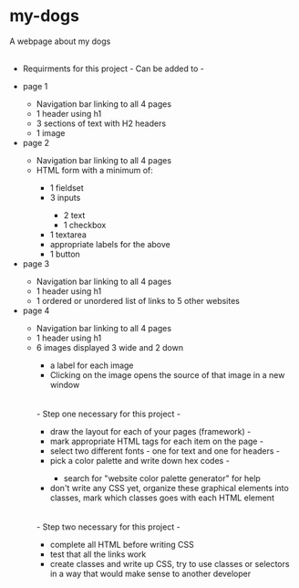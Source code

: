 # my-dogs
A webpage about my dogs
<br><br>
- Requirments for this project - Can be added to -
<ul>
    <li>page 1</li>
    <ul>
        <li>Navigation bar linking to all 4 pages</li>
        <li>1 header using h1</li>
        <li>3 sections of text with H2 headers</li>
        <li>1 image</li>
    </ul>
    <li>page 2</li>
    <ul>
        <li>Navigation bar linking to all 4 pages</li>
        <li>HTML form with a minimum of:</li>
        <ul>
            <li>1 fieldset</li>
            <li>3 inputs</li>
            <ul>
                <li>2 text</li>
                <li>1 checkbox</li>
            </ul>
            <li>1 textarea</li>
            <li>appropriate labels for the above</li>
            <li>1 button</li>
        </ul>
    </ul>
    <li>page 3</li>
    <ul>
        <li>Navigation bar linking to all 4 pages</li>
        <li>1 header using h1</li>
        <li>1 ordered or unordered list of links to 5 other websites</li>
    </ul>
    <li>page 4</li>
    <ul>
        <li>Navigation bar linking to all 4 pages</li>
        <li>1 header using h1</li>
        <li>6 images displayed 3 wide and 2 down</li>
        <ul>
            <li>a label for each image</li>
            <li>Clicking on the image opens the source of that image in a new window</li>
</ul>
<br><br>
- Step one necessary for this project -
<ul>
    <li>draw the layout for each of your pages (framework)  -   </li>
    <li>mark appropriate HTML tags for each item on the page    -   </li>
    <li>select two different fonts - one for text and one for headers   -   </li>
    <li>pick a color palette and write down hex codes   -   </li>
    <ul>
        <li>search for "website color palette generator" for help</li>
    </ul>
    <li>don't write any CSS yet, organize these graphical elements into classes, mark which classes goes with each HTML element</li>
</ul>
<br><br>
- Step two necessary for this project -
<ul>
    <li>complete all HTML before writing CSS</li>
    <li>test that all the links work</li>
    <li>create classes and write up CSS, try to use classes or selectors in a way that would make sense to another developer</li>
</ul>
